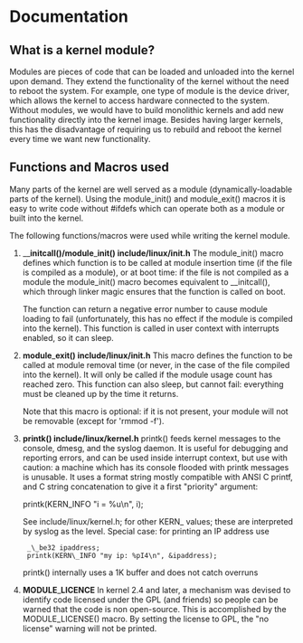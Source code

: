 # Documentation

## What is a kernel module?
Modules are pieces of code that can be loaded and unloaded into the kernel upon demand. They extend the functionality of the kernel without the need to reboot the system. For example, one type of module is the device driver, which allows the kernel to access hardware connected to the system. Without modules, we would have to build monolithic kernels and add new functionality directly into the kernel image. Besides having larger kernels, this has the disadvantage of requiring us to rebuild and reboot the kernel every time we want new functionality.

## Functions and Macros used
Many parts of the kernel are well served as a module (dynamically-loadable parts of the kernel).
Using the module\_init() and module\_exit() macros it is easy to write code without #ifdefs which can operate both as a module or built into the kernel.

The following functions/macros were used while writing the kernel module.
1. \_\_**initcall()/module**\_**init() include/linux/init.h**
The module\_init() macro defines which function is to be called at module insertion time (if the file is compiled as a module), or at boot time: if the file is not compiled as a module the module\_init() macro becomes equivalent to \_\_initcall(), which through linker magic ensures that the function is called on boot.

	The function can return a negative error number to cause module loading to fail (unfortunately, this has no effect if the module is compiled into the kernel). This function is called in user context with interrupts enabled, so it can sleep.

2. **module**\_**exit() include/linux/init.h**
This macro defines the function to be called at module removal time (or never, in the case of the file compiled into the kernel). It will only be called if the module usage count has reached zero. This function can also sleep, but cannot fail: everything must be cleaned up by the time it returns.

	Note that this macro is optional: if it is not present, your module will not be removable (except for 'rmmod -f').

3. **printk() include/linux/kernel.h**
printk() feeds kernel messages to the console, dmesg, and the syslog daemon. It is useful for debugging and reporting errors, and can be used inside interrupt context, but use with caution: a machine which has its console flooded with printk messages is unusable. It uses a format string mostly compatible with ANSI C printf, and C string concatenation to give it a first "priority" argument:

	printk(KERN\_INFO "i = %u\n", i);
   
	See include/linux/kernel.h; for other KERN_ values; these are interpreted by syslog as the level. Special case: for printing an IP address use

   		_\_be32 ipaddress; 
		printk(KERN\_INFO "my ip: %pI4\n", &ipaddress);
      
	printk() internally uses a 1K buffer and does not catch overruns

4. **MODULE**\_**LICENCE**
In kernel 2.4 and later, a mechanism was devised to identify code licensed under the GPL (and friends) so people can be warned that the code is non open-source. This is accomplished by the MODULE\_LICENSE() macro. By setting the license to GPL, the "no license" warning will not be printed.
